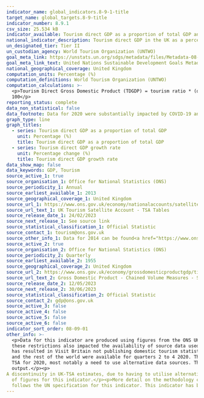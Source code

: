 ```yaml
---
indicator_name: global_indicators.8-9-1-title
target_name: global_targets.8-9-title
indicator_number: 8.9.1
csv_size: 25.534 kB
indicator_available: Tourism direct GDP as a proportion of total GDP and in growth rate
national_indicator_description: Tourism direct GDP in the UK as a percentage of GDP (CVM) and in growth rate 
un_designated_tier: Tier II
un_custodian_agency: World Tourism Organization (UNTWO) 
goal_meta_link: https://unstats.un.org/sdgs/metadata/files/Metadata-08-09-01.pdf
goal_meta_link_text: United Nations Sustainable Development Goals Metadata (PDF 526 KB)
national_geographical_coverage: United Kingdom
computation_units: Percentage (%)
computation_definitions: World Tourism Organization (UNTWO)
computation_calculations: >-
  <p>Tourism Direct Gross Domestic Product (TDGDP) = tourism ratio * (output of domestic producers – internal tourism consumption + taxes less subsidies)</p><p>TDGDP as % GDP = (TDGDP / GDP CVM [£m]) * 100 OR In growth rate (%) = ((TDGDP in year[x] - TDGDP in year [x-1]) / TDGDP[x-1]) *
  100</p>
reporting_status: complete
data_non_statistical: false
data_footnote: Data for 2020 were substantially impacted by COVID-19 and should not be compared to previous years.
graph_type: line
graph_titles:
  - series: Tourism direct GDP as a proportion of total GDP
    unit: Percentage (%)
    title: Tourism direct GDP as a proportion of total GDP
  - series: Tourism direct GDP growth rate
    unit: Percentage change (%)
    title: Tourism direct GDP growth rate
data_show_map: false
data_keywords: GDP, Tourism
source_active_1: true
source_organisation_1: Office for National Statistics (ONS)
source_periodicity_1: Annual  
source_earliest_available_1: 2013
source_geographical_coverage_1: United Kingdom 
source_url_1: https://www.ons.gov.uk/economy/nationalaccounts/satelliteaccounts/datasets/uktourismsatelliteaccounttsatables
source_url_text_1: UK Tourism Satellite Account - TSA Tables
source_release_date_1: 24/02/2023
source_next_release_1: See source link
source_statistical_classification_1: Official Statistic 
source_contact_1: tourism@ons.gov.uk 
source_other_info_1: Data for 2014 can be found<a href="https://www.ons.gov.uk/businessindustryandtrade/tourismindustry/adhocs/005978unitedkingdomtourismsatelliteaccount2014">here</a>.
source_active_2: true
source_organisation_2: Office for National Statistics (ONS)
source_periodicity_2: Quarterly  
source_earliest_available_2: 1955
source_geographical_coverage_2: United Kingdom 
source_url_2: https://www.ons.gov.uk/economy/grossdomesticproductgdp/timeseries/abmi/pn2
source_url_text_2: Gross Domestic Product - Chained Volume Measures - Seasonally Adjusted £m
source_release_date_2: 12/05/2023
source_next_release_2: 30/06/2023
source_statistical_classification_2: Official Statistic 
source_contact_2: gdp@ons.gov.uk
source_active_3: false
source_active_4: false
source_active_5: false
source_active_6: false
indicator_sort_order: 08-09-01
other_info: >-
  <p>Data for this indicator are produced using figures from the ONS UK Tourism Satellite Accounts (TSA), and ONS GDP statistics.</p><p>2020 saw major disruption to tourism, due to lockdowns and restrictions on international travel following the outbreak of Coronavirus (COVID-19), and
  these restrictions also impacted the availability of source data used to produce the UK-TSA. Of particular note were:</p><p>Pausing of the Great Britain Tourism Survey (GBTS) in periods of 2020. This, in combination with a merging of the GBTS with Great Britain Day Visits Survey (GBDVS),
  has resulted in Visit Britain not publishing domestic tourism statistics from these sources for the period January 2020 to March 2021.</p><p>The pausing of the International Passenger Survey from 16 March 2020, meaning that no IPS data on spending on international visits between the UK
  and the rest of the world were available for quarters 2 to 4 2020. The IPS data are a major input to the UK-TSA.</p><p>No data from the Northern Ireland Continuous Household Survey were available for 2020.</p><p>These interferences created substantial challenges to production of the UK-
  TSA for 2020, most notably a need to use alternative data sources. This has resulted in:</p><p>A reduction in the direct-relevance of data inputs, meaning that the estimates in the UK-TSA 2020 are subject to more uncertainty than usual, impacting all data tables in the UK-TSA
  output.</p><p> 
A discontinuity in UK-TSA estimates, due to having to utilise alternative data sources and new modelling techniques. This particularly impacts Table 2 of the UK-TSA source data, the values of which are also utilised in Tables 4 and 6. Table 6 is used for the calculation
  of figures for this indicator.</p><p>More detail on the methodology changes required for 2020 can be found in the notes page of the Source 1 download and the <a href="https://www.ons.gov.uk/economy/nationalaccounts/satelliteaccounts">2020 UK-TSA methodolgy article</a>.</p><p> Data
  follows the UN specification for this indicator. This indicator has been identified in collaboration with topic experts.
---
```

